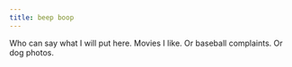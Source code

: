 ```yaml
---
title: beep boop 
---
```


Who can say what I will put here. Movies I like. Or baseball complaints. Or dog photos.
